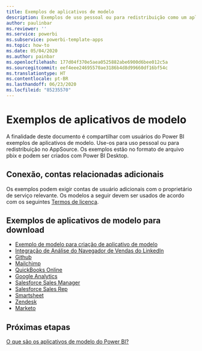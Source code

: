 ```yaml
---
title: Exemplos de aplicativos de modelo
description: Exemplos de uso pessoal ou para redistribuição como um aplicativo de Power BI do AppSource
author: paulinbar
ms.reviewer: ''
ms.service: powerbi
ms.subservice: powerbi-template-apps
ms.topic: how-to
ms.date: 05/04/2020
ms.author: painbar
ms.openlocfilehash: 177d04f370e5aea0525882abe6900d6bee012c5a
ms.sourcegitcommit: eef4eee24695570ae3186b4d8d99660df16bf54c
ms.translationtype: HT
ms.contentlocale: pt-BR
ms.lasthandoff: 06/23/2020
ms.locfileid: "85235570"
---
```

# <a name="template-apps-samples"></a>Exemplos de aplicativos de modelo

A finalidade deste documento é compartilhar com usuários do Power BI exemplos de aplicativos de modelo. Use-os para uso pessoal ou para redistribuição no AppSource. Os exemplos estão no formato de arquivo pbix e podem ser criados com Power BI Desktop.

## <a name="connection-additional-related-accounts"></a>Conexão, contas relacionadas adicionais

Os exemplos podem exigir contas de usuário adicionais com o proprietário de serviço relevante.  Os modelos a seguir devem ser usados de acordo com os seguintes [Termos de licença](https://templateapps.blob.core.windows.net/sampletemplateapps/Sample-Templates-for-app-on-appsource.pdf).

## <a name="downloadable-template-apps-samples"></a>Exemplos de aplicativos de modelo para download

* [Exemplo de modelo para criação de aplicativo de modelo](https://templateapps.blob.core.windows.net/sampletemplateapps/TemplateforTemplateApps.zip)
* [Integração de Análise do Navegador de Vendas do LinkedIn](https://templateapps.blob.core.windows.net/sampletemplateapps/SalesNavigatorTemplate.pbix)
* [Github](https://templateapps.blob.core.windows.net/sampletemplateapps/GitHub.pbix)
* [Mailchimp](https://templateapps.blob.core.windows.net/sampletemplateapps/MailChimp.pbix)
* [QuickBooks Online](https://templateapps.blob.core.windows.net/sampletemplateapps/QuickBooksOnline.pbix)
* [Google Analytics](https://templateapps.blob.core.windows.net/sampletemplateapps/GoogleAnalytics.pbix)
* [Salesforce Sales Manager](https://templateapps.blob.core.windows.net/sampletemplateapps/SalesforceSalesManager.pbix)
* [Salesforce Sales Rep](https://templateapps.blob.core.windows.net/sampletemplateapps/SalesforceSalesRep.pbix)
* [Smartsheet](https://templateapps.blob.core.windows.net/sampletemplateapps/Smartsheet.pbix)
* [Zendesk](https://templateapps.blob.core.windows.net/sampletemplateapps/Zendesk.pbix)
* [Marketo](https://templateapps.blob.core.windows.net/sampletemplateapps/Marketo.pbix)

## <a name="next-steps"></a>Próximas etapas

[O que são os aplicativos de modelo do Power BI?](service-template-apps-overview.md)
